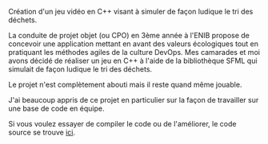 Création d'un jeu vidéo en C++ visant à simuler de façon ludique le tri des déchets.

La conduite de projet objet (ou CPO) en 3ème année à l'ENIB propose de concevoir une application mettant en avant des valeurs écologiques tout en pratiquant les méthodes agiles de la culture DevOps. Mes camarades et moi avons décidé de réaliser un jeu en C++ à l'aide de la bibliothèque SFML qui simulait de façon ludique le tri des déchets.

Le projet n'est complètement abouti mais il reste quand même jouable.

J'ai beaucoup appris de ce projet en particulier sur la façon de travailler sur une base de code en équipe.

Si vous voulez essayer de compiler le code ou de l'améliorer, le code source se trouve [ici](https://github.com/sylanecpn/recyclenib).